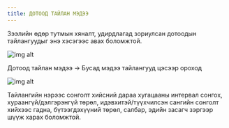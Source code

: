 ```yaml
---
title: ДОТООД ТАЙЛАН МЭДЭЭ
---
```


Зээлийн өдөр тутмын хяналт, удирдлагад зориулсан дотоодын тайлангуудыг энэ хэсэгээс авах боломжтой. 


![img alt](/img/image-46.png)

Дотоод тайлан мэдээ -> Бусад мэдээ тайлангууд цэсээр ороход 
 
![img alt](/img/image-47.png)

Тайлангийн нэрээс сонголт хийсний дараа хугацааны интервал сонгох, хураангүй/дэлгэрэнгүй төрөл, идэвхитэй/түүхчилсэн сангийн сонголт хийхээс гадна, бүтээгдэхүүний төрөл, салбар, эдийн засагч зэргээр шүүж харах боломжтой. 
